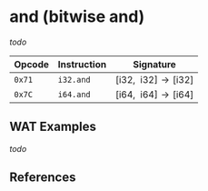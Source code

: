 
# and (bitwise and)

_todo_



| Opcode | Instruction | Signature |
|--------|-------------|-----------|
| `0x71` | `i32.and`   | $[ \mathsf{i32},\enspace \mathsf{i32} ] \to [ \mathsf{i32} ]$ |
| `0x7C` | `i64.and`   | $[ \mathsf{i64},\enspace \mathsf{i64} ] \to [ \mathsf{i64} ]$ |



## WAT Examples

_todo_


## References

[^§2.4.1]: _WebAssembly Core Specification: Numeric Instructions_ - <https://www.w3.org/TR/wasm-core-2/syntax/instructions.html#numeric-instructions>
[^§4.3.2.11]: _WebAssembly Core Specification, Execution, Numerics, Integer Operations, iandn_ - <https://webassembly.github.io/spec/core/bikeshed/#-hrefop-iandmathrmiand_n-i_1-i_2>
